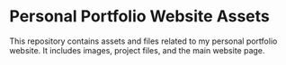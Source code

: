 # Personal Portfolio Website Assets

This repository contains assets and files related to my personal portfolio website. It includes images, project files, and the main website page.
